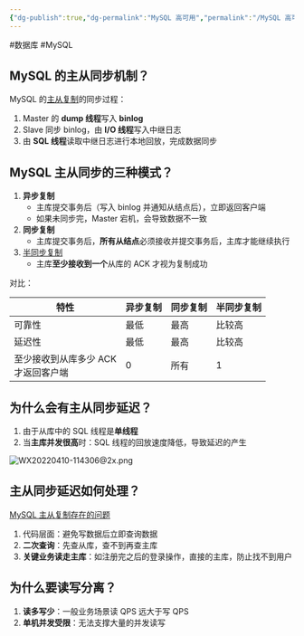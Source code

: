```yaml
---
{"dg-publish":true,"dg-permalink":"MySQL 高可用","permalink":"/MySQL 高可用/"}
---
```



#数据库 #MySQL 

## MySQL 的主从同步机制？

MySQL 的[主从复制](obsidian://open?vault=%E7%AC%94%E8%AE%B0&file=src%2Funarchived%2FMySQL%20%E9%AB%98%E5%8F%AF%E7%94%A8)的同步过程：
1. Master 的 **dump 线程**写入 **binlog**
2. Slave 同步 binlog，由 **I/O 线程**写入中继日志
3. 由 **SQL 线程**读取中继日志进行本地回放，完成数据同步

## MySQL 主从同步的三种模式？

1. **异步复制**
	- 主库提交事务后（写入 binlog 并通知从结点后），立即返回客户端
	- 如果未同步完，Master 宕机，会导致数据不一致
2. **同步复制**
	- 主库提交事务后，**所有从结点**必须接收并提交事务后，主库才能继续执行
3. [半同步复制](obsidian://open?vault=%E7%AC%94%E8%AE%B0&file=src%2Funarchived%2FMySQL%20%E5%8D%8A%E5%90%8C%E6%AD%A5%E5%A4%8D%E5%88%B6)
	- 主库**至少接收到一个**从库的 ACK 才视为复制成功

对比：

| 特性                                    | 异步复制 | 同步复制 | 半同步复制 |
| --------------------------------------- | -------- | -------- | ---------- |
| 可靠性                                  | 最低     | 最高     | 比较高     |
| 延迟性                                  | 最低     | 最高     | 比较高     |
| 至少接收到从库多少 ACK <br>才返回客户端 | 0        | 所有     | 1           |

## 为什么会有主从同步延迟？

1. 由于从库中的 SQL 线程是**单线程**
2. 当**主库并发很高**时：SQL 线程的回放速度降低，导致延迟的产生

![WX20220410-114306@2x.png](/img/user/attachments/images/WX20220410-114306@2x.png)

## 主从同步延迟如何处理？

[MySQL 主从复制存在的问题](obsidian://open?vault=%E7%AC%94%E8%AE%B0&file=src%2Funarchived%2FMySQL%20%E4%B8%BB%E4%BB%8E%E5%A4%8D%E5%88%B6%E5%AD%98%E5%9C%A8%E7%9A%84%E9%97%AE%E9%A2%98)

1. 代码层面：避免写数据后立即查询数据
2. **二次查询**：先查从库，查不到再查主库
3. **关键业务读走主库**：如注册完之后的登录操作，直接的主库，防止找不到用户

## 为什么要读写分离？

1. **读多写少**：一般业务场景读 QPS 远大于写 QPS
2. **单机并发受限**：无法支撑大量的并发读写